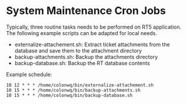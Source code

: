 # System Maintenance Cron Jobs

Typically, three routine tasks needs to be performed on RT5 application. The following example scripts can be adapted for local needs. 


- externalize-attachement.sh: Extract ticket attachments from the database and save them to the attachment directory
- backup-attachments.sh: Backup the attachments directory
- backup-database.sh: Backup the RT database contents

Example schedule:
```
10 12 * * * /home/colonwq/bin/externalize-attachement.sh
10 15 * * * /home/colonwq/bin/backup-attachments.sh
10 15 * * * /home/colonwq/bin/backup-database.sh
```